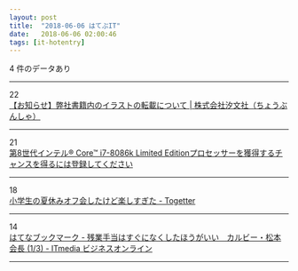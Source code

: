 ```yaml
---
layout: post
title:  "2018-06-06 はてぶIT"
date:   2018-06-06 02:00:46
tags: [it-hotentry]
---
```

4 件のデータあり

<hr><div class="row">
<div class="col-1"><span class="badge badge-pill badge-success h2">22</span></div>
<div class="col-11"><a href='https://www.choubunsha.com/news/2018/news017826.php' target='_blank'>【お知らせ】弊社書籍内のイラストの転載について | 株式会社汐文社（ちょうぶんしゃ）</a></div>
</div>
<hr>
<div class="row">
<div class="col-1"><span class="badge badge-pill badge-success h2">21</span></div>
<div class="col-11"><a href='https://game.intel.com/8086sweepstakes/ja/' target='_blank'>第8世代インテル® Core™ i7-8086k Limited Editionプロセッサーを獲得するチャンスを得るには登録してください</a></div>
</div>
<hr>
<div class="row">
<div class="col-1"><span class="badge badge-pill badge-success h2">18</span></div>
<div class="col-11"><a href='https://togetter.com/li/1234028' target='_blank'>小学生の夏休みオフ会したけど楽しすぎた - Togetter</a></div>
</div>
<hr>
<div class="row">
<div class="col-1"><span class="badge badge-pill badge-success h2">14</span></div>
<div class="col-11"><a href='http://b.hatena.ne.jp/entry/www.itmedia.co.jp/business/articles/1806/05/news064.html' target='_blank'>はてなブックマーク - 残業手当はすぐになくしたほうがいい　カルビー・松本会長 (1/3) - ITmedia ビジネスオンライン</a></div>
</div>
<hr>
